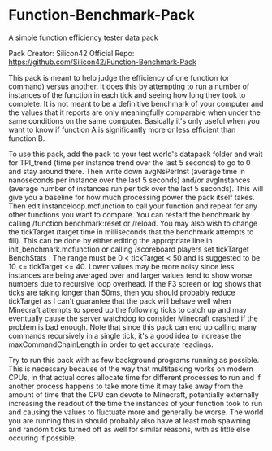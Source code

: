 # Function-Benchmark-Pack
A simple function efficiency tester data pack

Pack Creator: Silicon42
Official Repo: https://github.com/Silicon42/Function-Benchmark-Pack

This pack is meant to help judge the efficiency of one function (or command) versus another. It does this by attempting to run a number of instances of the function in each tick and seeing how long they took to complete. It is not meant to be a definitive benchmark of your computer and the values that it reports are only meaningfully comparable when under the same conditions on the same computer. Basically it's only useful when you want to know if function A is significantly more or less efficient than function B.

To use this pack, add the pack to your test world's datapack folder and wait for TPI_trend (time per instance trend over the last 5 seconds) to go to 0 and stay around there. Then write down avgNsPerInst (average time in nanoseconds per instance over the last 5 seconds) and/or avgInstances (average number of instances run per tick over the last 5 seconds). This will give you a baseline for how much processing power the pack itself takes. Then edit instanceloop.mcfunction to call your function and repeat for any other functions you want to compare. You can restart the benchmark by calling /function benchmark:reset or /reload. You may also wish to change the tickTarget (target time in milliseconds that the benchmark attempts to fill). This can be done by either editing the appropriate line in init_benchmark.mcfunction or calling /scoreboard players set tickTarget BenchStats <value>. The range must be 0 < tickTarget < 50 and is suggested to be 10 <= tickTarget <= 40. Lower values may be more noisy since less instances are being averaged over and larger values tend to show worse numbers due to recursive loop overhead. If the F3 screen or log shows that ticks are taking longer than 50ms, then you should probably reduce tickTarget as I can't guarantee that the pack will behave well when Minecraft attempts to speed up the following ticks to catch up and may eventually cause the server watchdog to consider Minecraft crashed if the problem is bad enough. Note that since this pack can end up calling many commands recursively in a single tick, it's a good idea to increase the maxCommandChainLength in order to get accurate readings.

Try to run this pack with as few background programs running as possible. This is necessary because of the way that multitasking works on modern CPUs, in that actual cores allocate time for different processes to run and if another process happens to take more time it may take away from the amount of time that the CPU can devote to Minecraft, potentially externally increasing the readout of the time the instances of your function took to run and causing the values to fluctuate more and generally be worse. The world you are running this in should probably also have at least mob spawning and random ticks turned off as well for similar reasons, with as little else occuring if possible.
